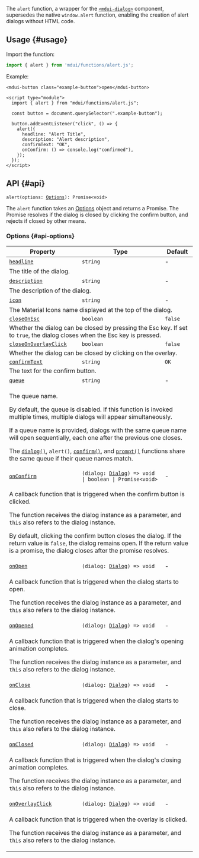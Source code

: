 The `alert` function, a wrapper for the [`<mdui-dialog>`](/en/docs/2/components/dialog) component, supersedes the native `window.alert` function, enabling the creation of alert dialogs without HTML code.

## Usage {#usage}

Import the function:

```js
import { alert } from 'mdui/functions/alert.js';
```

Example:

```html,example
<mdui-button class="example-button">open</mdui-button>

<script type="module">
  import { alert } from "mdui/functions/alert.js";

  const button = document.querySelector(".example-button");

  button.addEventListener("click", () => {
    alert({
      headline: "Alert Title",
      description: "Alert description",
      confirmText: "OK",
      onConfirm: () => console.log("confirmed"),
    });
  });
</script>
```

## API {#api}

<pre><code class="nohighlight">alert(options: <a href="#api-options">Options</a>): Promise&lt;void&gt;</code></pre>

The `alert` function takes an [Options](#api-options) object and returns a Promise. The Promise resolves if the dialog is closed by clicking the confirm button, and rejects if closed by other means.

### Options {#api-options}

<table>
  <thead>
    <tr>
      <th>Property</th>
      <th>Type</th>
      <th>Default</th>
    </tr>
  </thead>
  <tbody>
    <tr id="options-headline">
      <td><a href="#options-headline"><code>headline</code></a></td>
      <td><code>string</code></td>
      <td>-</td>
    </tr>
    <tr>
      <td colspan="3">The title of the dialog.</td>
    </tr>
    <tr id="options-description">
      <td><a href="#options-description"><code>description</code></a></td>
      <td><code>string</code></td>
      <td>-</td>
    </tr>
    <tr>
      <td colspan="3">The description of the dialog.</td>
    </tr>
    <tr id="options-icon">
      <td><a href="#options-icon"><code>icon</code></a></td>
      <td><code>string</code></td>
      <td>-</td>
    </tr>
    <tr>
      <td colspan="3">The Material Icons name displayed at the top of the dialog.</td>
    </tr>
    <tr id="options-closeOnEsc">
      <td><a href="#options-closeOnEsc"><code>closeOnEsc</code></a></td>
      <td><code>boolean</code></td>
      <td><code>false</code></td>
    </tr>
    <tr>
      <td colspan="3">Whether the dialog can be closed by pressing the Esc key. If set to <code>true</code>, the dialog closes when the Esc key is pressed.</td>
    </tr>
    <tr id="options-closeOnOverlayClick">
      <td><a href="#options-closeOnOverlayClick"><code>closeOnOverlayClick</code></a></td>
      <td><code>boolean</code></td>
      <td><code>false</code></td>
    </tr>
    <tr>
      <td colspan="3">Whether the dialog can be closed by clicking on the overlay.</td>
    </tr>
    <tr id="options-confirmText">
      <td><a href="#options-confirmText"><code>confirmText</code></a></td>
      <td><code>string</code></td>
      <td><code>OK</code></td>
    </tr>
    <tr>
      <td colspan="3">The text for the confirm button.</td>
    </tr>
    <tr id="options-queue">
      <td><a href="#options-queue"><code>queue</code></a></td>
      <td><code>string</code></td>
      <td>-</td>
    </tr>
    <tr>
      <td colspan="3">
        <p>The queue name.</p>
        <p>By default, the queue is disabled. If this function is invoked multiple times, multiple dialogs will appear simultaneously.</p>
        <p>If a queue name is provided, dialogs with the same queue name will open sequentially, each one after the previous one closes.</p>
        <p>The <a href="/en/docs/2/functions/dialog"><code>dialog()</code></a>, <code>alert()</code>, <a href="/en/docs/2/functions/confirm"><code>confirm()</code></a>, and <a href="/en/docs/2/functions/prompt"><code>prompt()</code></a> functions share the same queue if their queue names match.</p>
      </td>
    </tr>
    <tr id="options-onConfirm">
      <td><a href="#options-onConfirm"><code>onConfirm</code></a></td>
      <td><code>(dialog: <a href="/en/docs/2/components/dialog">Dialog</a>) => void | boolean | Promise&lt;void&gt;</code></td>
      <td>-</td>
    </tr>
    <tr>
      <td colspan="3">
        <p>A callback function that is triggered when the confirm button is clicked. </p>
        <p>The function receives the dialog instance as a parameter, and <code>this</code> also refers to the dialog instance.</p>
        <p>By default, clicking the confirm button closes the dialog. If the return value is <code>false</code>, the dialog remains open. If the return value is a promise, the dialog closes after the promise resolves.</p>
      </td>
    </tr>
    <tr id="options-onOpen">
      <td><a href="#options-onOpen"><code>onOpen</code></a></td>
      <td><code>(dialog: <a href="/en/docs/2/components/dialog">Dialog</a>) => void</code></td>
      <td>-</td>
    </tr>
    <tr>
      <td colspan="3">
        <p>A callback function that is triggered when the dialog starts to open.</p>
        <p>The function receives the dialog instance as a parameter, and <code>this</code> also refers to the dialog instance.</p>
      </td>
    </tr>
    <tr id="options-onOpened">
      <td><a href="#options-onOpened"><code>onOpened</code></a></td>
      <td><code>(dialog: <a href="/en/docs/2/components/dialog">Dialog</a>) => void</code></td>
      <td>-</td>
    </tr>
    <tr>
      <td colspan="3">
        <p>A callback function that is triggered when the dialog's opening animation completes.</p>
        <p>The function receives the dialog instance as a parameter, and <code>this</code> also refers to the dialog instance.</p>
      </td>
    </tr>
    <tr id="options-onClose">
      <td><a href="#options-onClose"><code>onClose</code></a></td>
      <td><code>(dialog: <a href="/en/docs/2/components/dialog">Dialog</a>) => void</code></td>
      <td>-</td>
    </tr>
    <tr>
      <td colspan="3">
        <p>A callback function that is triggered when the dialog starts to close.</p>
        <p>The function receives the dialog instance as a parameter, and <code>this</code> also refers to the dialog instance.</p>
      </td>
    </tr>
    <tr id="options-onClosed">
      <td><a href="#options-onClosed"><code>onClosed</code></a></td>
      <td><code>(dialog: <a href="/en/docs/2/components/dialog">Dialog</a>) => void</code></td>
      <td>-</td>
    </tr>
    <tr>
      <td colspan="3">
        <p>A callback function that is triggered when the dialog's closing animation completes.</p>
        <p>The function receives the dialog instance as a parameter, and <code>this</code> also refers to the dialog instance.</p>
      </td>
    </tr>
    <tr id="options-onOverlayClick">
      <td><a href="#options-onOverlayClick"><code>onOverlayClick</code></a></td>
      <td><code>(dialog: <a href="/en/docs/2/components/dialog">Dialog</a>) => void</code></td>
      <td>-</td>
    </tr>
    <tr>
      <td colspan="3">
        <p>A callback function that is triggered when the overlay is clicked.</p>
        <p>The function receives the dialog instance as a parameter, and <code>this</code> also refers to the dialog instance.</p>
      </td>
    </tr>
  </tbody>
</table>
